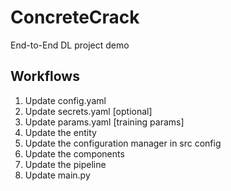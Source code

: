 # ConcreteCrack
End-to-End DL project demo

## Workflows

1. Update config.yaml
2. Update secrets.yaml [optional]
3. Update params.yaml [training params]
4. Update the entity
5. Update the configuration manager in src config
6. Update the components
7. Update the pipeline
8. Update main.py
